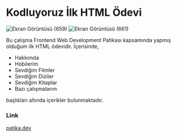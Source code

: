 # Kodluyoruz İlk HTML Ödevi

![Ekran Görüntüsü (659)](https://user-images.githubusercontent.com/107553286/185934561-42990b41-4d59-45e1-94da-12bf80838a60.png)
![Ekran Görüntüsü (661)](https://user-images.githubusercontent.com/107553286/185934677-5ae5822b-bc24-4318-b606-48fa5798d8ec.png)

Bu çalışma Frontend Web Development Patikası kapsamında yapmış olduğum ilk HTML ödevidir. İçerisinde,

* Hakkımda
* Hobilerim
* Sevdiğim Filmler
* Sevdiğim Diziler
* Sevdiğim Kitaplar
* Bazı çalışmalarım

başlıkları altında içerikler bulunmaktadır.


### Link
[patika.dev](https://www.patika.dev/tr)